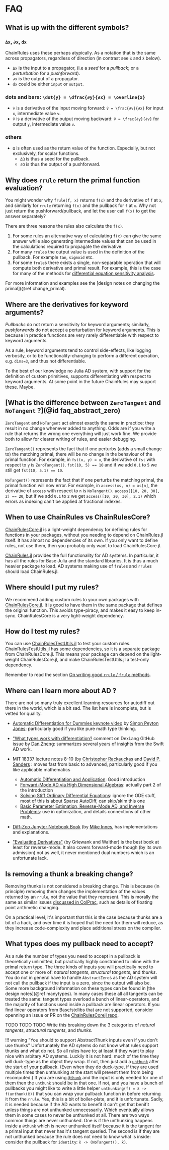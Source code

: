# FAQ

## What is up with the different symbols?

### `Δx`, `∂x`, `dx`
ChainRules uses these perhaps atypically.
As a notation that is the same across propagators, regardless of direction (in contrast see `ẋ` and `x̄` below).

 - `Δx` is the input to a propagator, (i.e a _seed_ for a _pullback_; or a _perturbation_ for a _pushforward_).
 - `∂x` is the output of a propagator.
 - `dx` could be either `input` or `output`.


### dots and bars: ``\dot{y} = \dfrac{∂y}{∂x} = \overline{x}``
 - `v̇` is a derivative of the input moving forward: ``v̇ = \frac{∂v}{∂x}`` for input ``x``, intermediate value ``v``.
 - `v̄` is a derivative of the output moving backward: ``v̄ = \frac{∂y}{∂v}`` for output ``y``, intermediate value ``v``.

### others
 - `Ω` is often used as the return value of the function. Especially, but not exclusively, for scalar functions.
     - `ΔΩ` is thus a seed for the pullback.
     - `∂Ω` is thus the output of a pushforward.


## Why does `rrule` return the primal function evaluation?
You might wonder why `frule(f, x)` returns `f(x)` and the derivative of `f` at `x`, and similarly for `rrule` returning `f(x)` and the pullback for `f` at `x`.
Why not just return the pushforward/pullback, and let the user call `f(x)` to get the answer separately?

There are three reasons the rules also calculate the `f(x)`.
1. For some rules an alternative way of calculating `f(x)` can give the same answer while also generating intermediate values that can be used in the calculations required to propagate the derivative.
2. For many `rrule`s the output value is used in the definition of the pullback. For example `tan`, `sigmoid` etc.
3. For some `frule`s there exists a single, non-separable operation that will compute both derivative and primal result. For example, this is the case for many of the methods for [differential equation sensitivity analysis](https://docs.juliadiffeq.org/stable/analysis/sensitivity/#sensitivity-1).

For more information and examples see the [design notes on changing the primal](@ref change_primal).

## Where are the derivatives for keyword arguments?

_Pullbacks_ do not return a sensitivity for keyword arguments;
similarly, _pushforwards_ do not accept a perturbation for keyword arguments.
This is because in practice functions are very rarely differentiable with respect to keyword arguments.

As a rule, keyword arguments tend to control side-effects, like logging verbosity,
or to be functionality-changing to perform a different operation, e.g. `dims=3`, and thus not differentiable.

To the best of our knowledge no Julia AD system, with support for the definition of custom primitives, supports differentiating with respect to keyword arguments.
At some point in the future ChainRules may support these. Maybe.


## [What is the difference between `ZeroTangent` and `NoTangent` ?](@id faq_abstract_zero)
`ZeroTangent` and `NoTangent` act almost exactly the same in practice: they result in no change whenever added to anything.
Odds are if you write a rule that returns the wrong one everything will just work fine.
We provide both to allow for clearer writing of rules, and easier debugging.

`ZeroTangent()` represents the fact that if one perturbs (adds a small change to) the matching primal, there will be no change in the behaviour of the primal function.
For example, in `fst(x, y) = x`, the derivative of `fst` with respect to `y` is `ZeroTangent()`.
`fst(10, 5) == 10` and if we add `0.1` to `5` we still get `fst(10, 5.1) == 10`.

`NoTangent()` represents the fact that if one perturbs the matching primal, the primal function will now error.
For example, in `access(xs, n) = xs[n]`, the derivative of `access` with respect to `n` is `NoTangent()`.
`access([10, 20, 30], 2) == 20`, but if we add `0.1` to `2` we get `access([10, 20, 30], 2.1)` which errors as indexing can't be applied at fractional indexes.


## When to use ChainRules vs ChainRulesCore?

[ChainRulesCore.jl](https://github.com/JuliaDiff/ChainRulesCore.jl) is a light-weight dependency for defining rules for functions in your packages, without you needing to depend on ChainRules.jl itself.
It has almost no dependencies of its own.
If you only want to define rules, not use them, then you probably only want to load ChainRulesCore.jl.

[ChainRules.jl](https://github.com/JuliaDiff/ChainRules.jl) provides the full functionality for AD systems. In particular, it has all the rules for Base Julia and the standard libraries.
It is thus a much heavier package to load.
AD systems making use of `frule`s and `rrule`s should load ChainRules.jl.

## Where should I put my rules?

We recommend adding custom rules to your own packages with [ChainRulesCore.jl](https://github.com/JuliaDiff/ChainRulesCore.jl).
It is good to have them in the same package that defines the original function.
This avoids type-piracy, and makes it easy to keep in-sync.
ChainRulesCore is a very light-weight dependency.

## How do I test my rules?

You can use [ChainRulesTestUtils.jl](https://github.com/JuliaDiff/ChainRulesTestUtils.jl) to test your custom rules.
ChainRulesTestUtils.jl has some dependencies, so it is a separate package from ChainRulesCore.jl.
This means your package can depend on the light-weight ChainRulesCore.jl, and make ChainRulesTestUtils.jl a test-only dependency.

Remember to read the section [On writing good `rrule` / `frule` methods](@ref).

## Where can I learn more about AD ?
There are not so many truly excellent learning resources for autodiff out there in the world, which is a bit sad.
The list here is incomplete, but is vetted for quality.

 - [Automatic Differentiation for Dummies keynote video](https://www.youtube.com/watch?v=FtnkqIsfNQc) by [Simon Peyton Jones](https://github.com/simonpj): particularly good if you like pure math type thinking.

 - ["What types work with differentiation?](https://github.com/google-research/dex-lang/issues/454#issuecomment-766089519) comment on DexLang GitHub issue by [Dan Zheng](https://github.com/dan-zheng): summarizes several years of insights from the Swift AD work.

 - MIT 18337 lecture notes 8-10 (by [Christopher Rackauckas](https://github.com/ChrisRackauckas) and [David P. Sanders](https://github.com/dpsanders)  : moves fast from basic to advanced, particularly good if you like applicable mathematics
   - [Automatic Differentiation and Application](https://mitmath.github.io/18337/lecture8/automatic_differentiation): Good introduction
   - [Forward-Mode AD via High Dimensional Algebras](https://mitmath.github.io/18337/lecture9/autodiff_dimensions): actually part 2 of the introduction
   - [Solving Stiff Ordinary Differential Equations](https://mitmath.github.io/18337/lecture9/stiff_odes): ignore the ODE stuff, most of this is about Sparse AutoDiff, can skip/skim this one
   - [Basic Parameter Estimation, Reverse-Mode AD, and Inverse Problems](https://mitmath.github.io/18337/lecture10/estimation_identification): use in optimization, and details connections of other math.

 - [Diff-Zoo Jupyter Notebook Book](https://github.com/MikeInnes/diff-zoo)  (by [Mike Innes](https://github.com/MikeInnes/diff-zoo), has implementations and explanations.

 - ["Evaluating Derivatives"](https://dl.acm.org/doi/book/10.5555/1455489) (by Griewank and Walther) is the best book at least for reverse-mode.
It also covers forward-mode though (by its own admission) not as well, it never mentioned dual numbers which is an unfortunate lack.

## Is removing a thunk a breaking change?
Removing thunks is not considered a breaking change.
This is because (in principle) removing them changes the implementation of the values
returned by an `rrule`, not the value that they represent.
This is morally the same as similar issues [discussed in ColPrac](https://github.com/SciML/ColPrac#changes-that-are-not-considered-breaking), such as details of floating point arithmetic changing.

On a practical level, it's important that this is the case because thunks are a bit of a hack,
and over time it is hoped that the need for them will reduce, as they increase
code-complexity and place additional stress on the compiler.


## What types does my pullback need to accept?
As a rule the number of types you need to accept in a pullback is theoretically unlimitted, but practically highly constrained to inline with the primal return type.
The three kinds of inputs you will practically need to accept one or more of: _natural tangents_, _structural tangents_, and _thunks_.
You do not in general have to handle `AbstractZero`s as the AD system will not call the pullback if the input is a zero, since the output will also be.
Some more background information on these types can be found in [the design notes](@ref manytypes).
In many cases these all all tangents can be treated the same: tangent types overload a bunch of linear-operators, and the majority of functions used inside a pullback are linear operators.
If you find linear operators from Base/stdlibs that are not supported, consider openning an issue or PR on the [ChainRulesCorejl repo](https://github.com/JuliaDiff/ChainRulesCore.jl/).

TODO TODO TODO Write this breaking down the 3 categories of 
_natural tangents_, _structural tangents_, and _thunks_.

!!! warning "You should to support AbstractThunk inputs even if you don't use thunks"
     Unfortunately the AD sytems do not know what rules support thunks and what do not.
     So all rules have to; at least if they want to play nice with arbitary AD systems.
     Luckily it is not hard: much of the time they will duck-type as the object they wrap.
     If not, then just add a [`unthunk`](@ref) after the start of your pullback.
     (Even when they do duck-type, if they are used multiple times then unthunking at the start will prevent them from being recomputed.)
     If you are using [`@thunk`](@ref) and the input is only needed for one of them then the `unthunk` should be in that one.
     If not, and you have a bunch of pullbacks you might like to write a little helper `unthunking(f) = x̄ -> f(unthunk(x̄))` that you can wrap your pullback function in before returning it from the `rrule`.
     Yes, this is a bit of boiler-plate, and it is unfortunate.
     Sadly, it is needed because if the AD wants to benefit it can't get that benifit unless things are not unthunked unnecessarily.
     Which eventually allows them in some cases to never be unthunked at all.
     There are two ways common things are never unthunked.
     One is if the unthunking happens inside a `@thunk` which is never unthunked itself because it is the tangent for a primal input that never has it's tangent queried.
     The second is if they are not unthunked because the rule does not need to know what is inside: consider the pullback for `identity`: `x̄ -> (NoTangent(), x̄)`.




